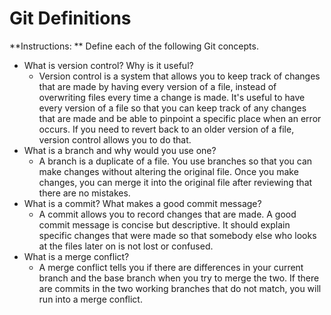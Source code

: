 # Git Definitions

**Instructions: ** Define each of the following Git concepts.

* What is version control?  Why is it useful?
    - Version control is a system that allows you to keep track of changes that are made by having every version of a file, instead of overwriting files every time a change is made. It's useful to have every version of a file so that you can keep track of any changes that are made and be able to pinpoint a specific place when an error occurs. If you need to revert back to an older version of a file, version control allows you to do that.
* What is a branch and why would you use one?
    - A branch is a duplicate of a file. You use branches so that you can make changes without altering the original file. Once you make changes, you can merge it into the original file after reviewing that there are no mistakes. 
* What is a commit? What makes a good commit message?
    - A commit allows you to record changes that are made. A good commit message is concise but descriptive. It should explain specific changes that were made so that somebody else who looks at the files later on is not lost or confused. 
* What is a merge conflict?
    - A merge conflict tells you if there are differences in your current branch and the base branch when you try to merge the two. If there are commits in the two working branches that do not match, you will run into a merge conflict. 